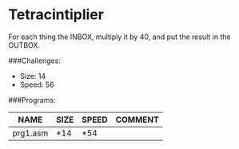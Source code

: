 # Tetracintiplier

For each thing the INBOX, multiply it by 40, and put the result in the OUTBOX.

###Challenges:
- Size:  14
- Speed: 56

###Programs:

|NAME|SIZE|SPEED|COMMENT|
| --- | --- | --- | --- |
|prg1.asm| *14|*54|
